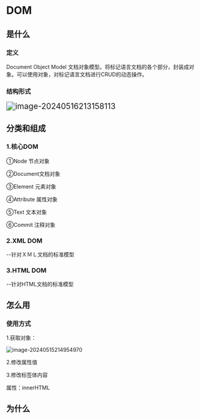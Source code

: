 # DOM

## 是什么

### 定义

Document Object Model 文档对象模型。将标记语言文档的各个部分，封装成对象。可以使用对象，对标记语言文档进行CRUD的动态操作。

### 结构形式

<img src="../TyporaImage/image-20240516213158113.png" alt="image-20240516213158113" style="zoom:150%;" />



## 分类和组成

### 1.核心DOM

①Node 节点对象

②Document文档对象

③Element  元素对象

④Attribute  属性对象

⑤Text 文本对象

 ⑥Commit  注释对象

###  2.XML DOM

--针对ＸＭＬ文档的标准模型

### 3.HTML DOM

--针对HTML文档的标准模型



## 怎么用

### 使用方式

1.获取对象：

![image-20240515214954970](../TyporaImage/image-20240515214954970.png)

2.修改属性值

3.修改标签体内容

属性：innerHTML

## 为什么